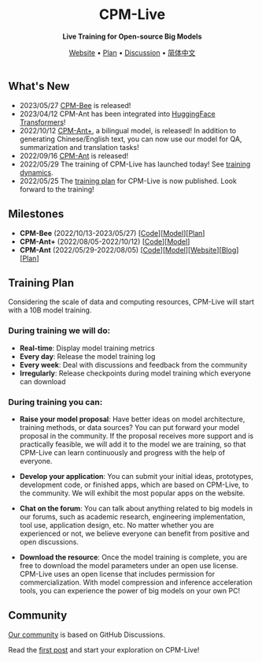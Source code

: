 <div align="center">

<h1>CPM-Live</h1>

**Live Training for Open-source Big Models**

<p align="center">
   <a href="https://live.openbmb.org/" target="_blank">Website</a> • <a href="./plans/CPM-Live训练计划书.md" target="_blank">Plan</a> • <a href="https://github.com/OpenBMB/CPM-Live/discussions">Discussion</a> • <a href="./README-ZH.md" target="_blank">简体中文</a>
<br>
<br>
</p>

</div>

## What's New
- 2023/05/27 [CPM-Bee](https://github.com/OpenBMB/CPM-Bee) is released!
- 2023/04/12 CPM-Ant has been integrated into [HuggingFace Transformers](https://huggingface.co/openbmb/cpm-ant-10b)!
- 2022/10/12 [CPM-Ant+](https://github.com/OpenBMB/CPM-Live/tree/cpm-ant-plus/cpm-live), a bilingual model, is released! In addition to generating Chinese/English text, you can now use our model for QA, summarization and translation tasks!
- 2022/09/16 [CPM-Ant](https://github.com/OpenBMB/CPM-Live/tree/cpm-ant/cpm-live) is released!
- 2022/05/29 The training of CPM-Live has launched today! See [training dynamics](https://live.openbmb.org/home).
- 2022/05/25 The [training plan](./plans/CPM-Live训练计划书.md) for CPM-Live is now published. Look forward to the training! 

## Milestones

- **CPM-Bee** (2022/10/13-2023/05/27) [[Code](https://github.com/OpenBMB/CPM-Bee)][[Model](https://github.com/OpenBMB/CPM-Bee#%E6%A8%A1%E5%9E%8B)][[Plan](./plans/CPM-Bee训练计划书.md)]
- **CPM-Ant+** (2022/08/05-2022/10/12) [[Code](https://github.com/OpenBMB/CPM-Live/tree/cpm-ant-plus/cpm-live)][[Model](https://github.com/OpenBMB/CPM-Live/tree/cpm-ant-plus/cpm-live#model-checkpoints)]
- **CPM-Ant** (2022/05/29-2022/08/05) [[Code](https://github.com/OpenBMB/CPM-Live/tree/cpm-ant/cpm-live)][[Model](https://github.com/OpenBMB/CPM-Live/tree/cpm-ant/cpm-live#model-checkpoints)][[Website](https://live.openbmb.org/ant)][[Blog](https://www.openbmb.org/en/community/blogs/blogpage?id=98afef2ce45f4fe9a4bc15a66d7ccb92)][[Plan](./plans/CPM-Ant训练计划书.md)]

## Training Plan
Considering the scale of data and computing resources, CPM-Live will start with a 10B model training.

### During training we will do:

- **Real-time**: Display model training metrics
- **Every day**: Release the model training log
- **Every week**: Deal with discussions and feedback from the community
- **Irregularly**: Release checkpoints during model training which everyone can download


### During training you can:

- **Raise your model proposal**: Have better ideas on model architecture, training methods, or data sources? You can put forward your model proposal in the community. If the proposal receives more support and is practically feasible, we will add it to the model we are training, so that CPM-Live can learn continuously and progress with the help of everyone.

- **Develop your application**: You can submit your initial ideas, prototypes, development code, or finished apps, which are based on CPM-Live, to the community. We will exhibit the most popular apps on the website.

- **Chat on the forum**: You can talk about anything related to big models in our forums, such as academic research, engineering implementation, tool use, application design, etc. No matter whether you are experienced or not, we believe everyone can benefit from positive and open discussions.

- **Download the resource**: Once the model training is complete, you are free to download the model parameters under an open use license. CPM-Live uses an open license that includes permission for commercialization. With model compression and inference acceleration tools, you can experience the power of big models on your own PC!

## Community

[Our community](https://github.com/OpenBMB/CPM-Live/discussions) is based on GitHub Discussions. 

Read the [first post](https://github.com/OpenBMB/CPM-Live/discussions/1) and start your exploration on CPM-Live!
